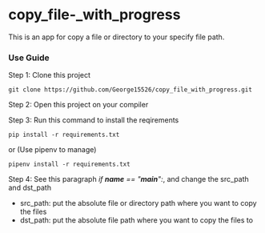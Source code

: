 # copy_file-_with_progress

This is an app for copy a file or directory to your specify file path.

### Use Guide
Step 1: Clone this project
~~~
git clone https://github.com/George15526/copy_file_with_progress.git
~~~

Step 2: Open this project on your compiler

Step 3: Run this command to install the reqirements
~~~
pip install -r requirements.txt
~~~
or
(Use pipenv to manage)
~~~
pipenv install -r requirements.txt
~~~

Step 4: See this paragraph *if __name__ == "__main__":*, and change the src_path and dst_path
* src_path: put the absolute file or directory path where you want to copy the files
* dst_path: put the absolute file path where you want to copy the files to